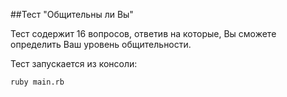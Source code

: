 ##Тест "Общительны ли Вы" 

Тест содержит 16 вопросов, ответив на которые, Вы сможете определить Ваш уровень общительности.

Тест запускается из консоли:

`ruby main.rb`
